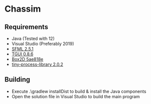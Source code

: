 # Chassim

## Requirements
- Java (Tested with 12)
- Visual Studio (Preferably 2019)
- [SFML 2.5.1](https://www.sfml-dev.org/download.php)
- [TGUI 0.8.6](https://tgui.eu/download)
- [Box2D 5ae818e](https://github.com/erincatto/box2d/tree/5ae818e95ddd09622bad4fd295311ca4706ad2b2)
- [tiny-process-library 2.0.2](https://gitlab.com/eidheim/tiny-process-library)

## Building
- Execute .\gradlew installDist to build & install the Java components
- Open the solution file in Visual Studio to build the main program